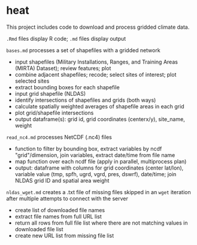 # heat

This project includes code to download and process gridded climate data.

`.Rmd` files display R code; `.md` files display output

`bases.md` processes a set of shapefiles with a gridded network
- input shapefiles (Military Installations, Ranges, and Training Areas (MIRTA) Dataset); review features; plot
- combine adjacent shapefiles; recode; select sites of interest; plot selected sites
- extract bounding boxes for each shapefile
- input grid shapefile (NLDAS)
- identify intersections of shapefiles and grids (both ways)
- calculate spatially weighted averages of shapefile areas in each grid
- plot grid/shapefile intersections
- output dataframe(s): grid id, grid coordinates (centerx/y), site_name, weight

`read_nc4.md` processes NetCDF (.nc4) files

- function to filter by bounding box, extract variables by ncdf "grid"/dimension, join variables, extract date/time from file name
- map function over each ncdf file (apply in parallel, multiprocess plan)
- output: dataframe with columns for grid coordinates (center lat/lon), variable value (tmp, spfh, ugrd, vgrd, pres, dswrf), date/time; join NLDAS grid ID and spatial area weight

`nldas_wget.md` creates a .txt file of missing files skipped in an `wget` iteration after multiple attempts to connect with the server

- create list of downloaded file names
- extract file names from full URL list
- return all rows from full file list where there are not matching values in downloaded file list
- create new URL list from missing file list
